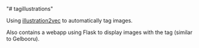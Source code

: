 "# tagillustrations"

Using [illustration2vec](illustration2vec.net) to automatically tag images.

Also contains a webapp using Flask to display images with the tag (similar to Gelbooru).
